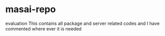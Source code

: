 # masai-repo
evaluation
This contains all package and server related codes and I have commented where ever it is needed 
